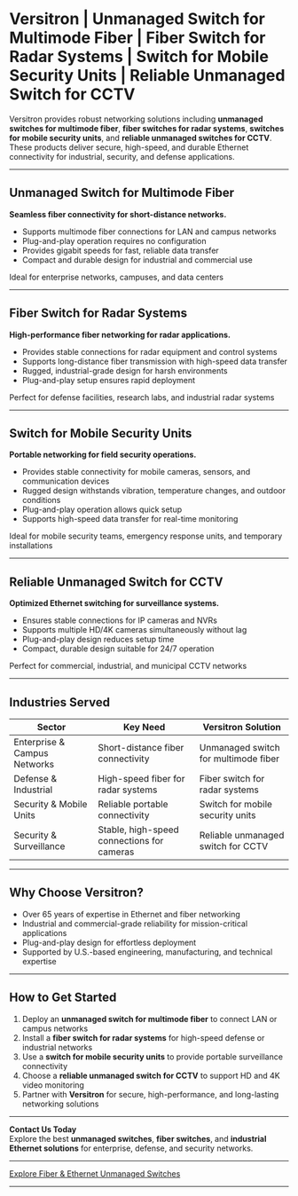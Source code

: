 # Versitron | Unmanaged Switch for Multimode Fiber | Fiber Switch for Radar Systems | Switch for Mobile Security Units | Reliable Unmanaged Switch for CCTV

Versitron provides robust networking solutions including **unmanaged switches for multimode fiber**, **fiber switches for radar systems**, **switches for mobile security units**, and **reliable unmanaged switches for CCTV**. These products deliver secure, high-speed, and durable Ethernet connectivity for industrial, security, and defense applications.

---

## Unmanaged Switch for Multimode Fiber

**Seamless fiber connectivity for short-distance networks.**

- Supports multimode fiber connections for LAN and campus networks  
- Plug-and-play operation requires no configuration  
- Provides gigabit speeds for fast, reliable data transfer  
- Compact and durable design for industrial and commercial use  

Ideal for enterprise networks, campuses, and data centers  

---

## Fiber Switch for Radar Systems

**High-performance fiber networking for radar applications.**

- Provides stable connections for radar equipment and control systems  
- Supports long-distance fiber transmission with high-speed data transfer  
- Rugged, industrial-grade design for harsh environments  
- Plug-and-play setup ensures rapid deployment  

Perfect for defense facilities, research labs, and industrial radar systems  

---

## Switch for Mobile Security Units

**Portable networking for field security operations.**

- Provides stable connectivity for mobile cameras, sensors, and communication devices  
- Rugged design withstands vibration, temperature changes, and outdoor conditions  
- Plug-and-play operation allows quick setup  
- Supports high-speed data transfer for real-time monitoring  

Ideal for mobile security teams, emergency response units, and temporary installations  

---

## Reliable Unmanaged Switch for CCTV

**Optimized Ethernet switching for surveillance systems.**

- Ensures stable connections for IP cameras and NVRs  
- Supports multiple HD/4K cameras simultaneously without lag  
- Plug-and-play design reduces setup time  
- Compact, durable design suitable for 24/7 operation  

Perfect for commercial, industrial, and municipal CCTV networks  

---

## Industries Served

| Sector                      | Key Need                                           | Versitron Solution                                         |
|------------------------------|---------------------------------------------------|------------------------------------------------------------|
| Enterprise & Campus Networks | Short-distance fiber connectivity                  | Unmanaged switch for multimode fiber                         |
| Defense & Industrial         | High-speed fiber for radar systems                 | Fiber switch for radar systems                                |
| Security & Mobile Units      | Reliable portable connectivity                      | Switch for mobile security units                               |
| Security & Surveillance      | Stable, high-speed connections for cameras         | Reliable unmanaged switch for CCTV                             |

---

## Why Choose Versitron?

- Over 65 years of expertise in Ethernet and fiber networking  
- Industrial and commercial-grade reliability for mission-critical applications  
- Plug-and-play design for effortless deployment  
- Supported by U.S.-based engineering, manufacturing, and technical expertise  

---

## How to Get Started

1. Deploy an **unmanaged switch for multimode fiber** to connect LAN or campus networks  
2. Install a **fiber switch for radar systems** for high-speed defense or industrial networks  
3. Use a **switch for mobile security units** to provide portable surveillance connectivity  
4. Choose a **reliable unmanaged switch for CCTV** to support HD and 4K video monitoring  
5. Partner with **Versitron** for secure, high-performance, and long-lasting networking solutions  

---

**Contact Us Today**  
Explore the best **unmanaged switches**, **fiber switches**, and **industrial Ethernet solutions** for enterprise, defense, and security networks.  

---

[Explore Fiber & Ethernet Unmanaged Switches](https://www.versitron.com/collections/fiber-ethernet-unmanaged-switches)

---

